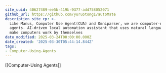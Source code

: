 ```yaml
---
site_uuid: 40627489-ee5b-419b-9377-add758052071
github_url: https://github.com/yuruotong1/autoMate
description_site_cp: >-
  Like Manus, Computer Use Agent(CUA) and Omniparser, we are computer-using
  agents. AI-driven local automation assistant that uses natural language to
  make computers work by themselves
date_modified: 2025-03-24T00:00:00.000Z
date_created: '2025-03-30T05:44:14.844Z'
tags:
- Computer-Using-Agents
---
```


















[[Computer-Using Agents]]